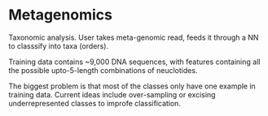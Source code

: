 # Metagenomics

Taxonomic analysis. User takes meta-genomic read, feeds it through a NN to classsify into taxa (orders).

Training data contains ~9,000 DNA sequences, with features containing all the possible upto-5-length combinations of neuclotides.

The biggest problem is that most of the classes only have one example in training data. Current ideas include over-sampling or excising underrepresented classes to improfe classification.